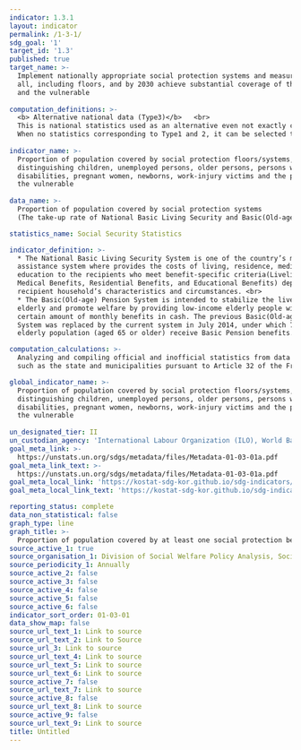 ```yaml
---
indicator: 1.3.1
layout: indicator
permalink: /1-3-1/
sdg_goal: '1'
target_id: '1.3'
published: true
target_name: >-
  Implement nationally appropriate social protection systems and measures for
  all, including floors, and by 2030 achieve substantial coverage of the poor
  and the vulnerable
  
computation_definitions: >-
  <b> Alternative national data (Type3)</b>   <br>
  This is national statistics used as an alternative even not exactly corresponding to UN SDGs indicators. 
  When no statistics corresponding to Type1 and 2, it can be selected through consultation with the concerned agencies.
  
indicator_name: >-
  Proportion of population covered by social protection floors/systems, by sex,
  distinguishing children, unemployed persons, older persons, persons with
  disabilities, pregnant women, newborns, work-injury victims and the poor and
  the vulnerable
  
data_name: >-
  Proportion of population covered by social protection systems
  (The take-up rate of National Basic Living Security and Basic(Old-age) Pension)

statistics_name: Social Security Statistics

indicator_definition: >-
  * The National Basic Living Security System is one of the country’s major public 
  assistance system where provides the costs of living, residence, medicine, and/or 
  education to the recipients who meet benefit-specific criteria(Livelihood Benefits, 
  Medical Benefits, Residential Benefits, and Educational Benefits) depending on the 
  recipient household’s characteristics and circumstances. <br>
  * The Basic(Old-age) Pension System is intended to stabilize the livelihood of the 
  elderly and promote welfare by providing low-income elderly people with a 
  certain amount of monthly benefits in cash. The previous Basic(Old-age) Pension 
  System was replaced by the current system in July 2014, under which 70% of 
  elderly population (aged 65 or older) receive Basic Pension benefits.

computation_calculations: >-
  Analyzing and compiling official and inofficial statistics from data providers 
  such as the state and municipalities pursuant to Article 32 of the Framework Act on Social Security. 

global_indicator_name: >-
  Proportion of population covered by social protection floors/systems, by sex,
  distinguishing children, unemployed persons, older persons, persons with
  disabilities, pregnant women, newborns, work-injury victims and the poor and
  the vulnerable
  
un_designated_tier: II
un_custodian_agency: 'International Labour Organization (ILO), World Bank (WB)'
goal_meta_link: >-
  https://unstats.un.org/sdgs/metadata/files/Metadata-01-03-01a.pdf   
goal_meta_link_text: >-
  https://unstats.un.org/sdgs/metadata/files/Metadata-01-03-01a.pdf   
goal_meta_local_link: 'https://kostat-sdg-kor.github.io/sdg-indicators/public/data/Metadata-01-03-01_KOR.pdf'
goal_meta_local_link_text: 'https://kostat-sdg-kor.github.io/sdg-indicators/public/data/Metadata-01-03-01_KOR.pdf'

reporting_status: complete
data_non_statistical: false
graph_type: line
graph_title: >-
  Proportion of population covered by at least one social protection benefit, by sex
source_active_1: true
source_organisation_1: Division of Social Welfare Policy Analysis, Social Security 
source_periodicity_1: Annually 
source_active_2: false
source_active_3: false
source_active_4: false
source_active_5: false
source_active_6: false
indicator_sort_order: 01-03-01
data_show_map: false
source_url_text_1: Link to source
source_url_text_2: Link to Source
source_url_3: Link to source
source_url_text_4: Link to source
source_url_text_5: Link to source
source_url_text_6: Link to source
source_active_7: false
source_url_text_7: Link to source
source_active_8: false
source_url_text_8: Link to source
source_active_9: false
source_url_text_9: Link to source
title: Untitled
---
```

